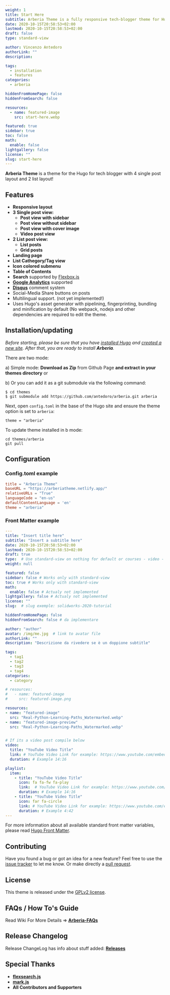```yaml
---
weight: 1
title: Start Here
subtitle: Arberia Theme is a fully responsive tech-blogger theme for Hugo with 4 single post and 2 list layout!! 
date: 2020-10-15T20:58:53+02:00
lastmod: 2020-10-15T20:58:53+02:00
draft: false
type: standard-view

author: Vincenzo Antedoro
authorLink: ""
description: 

tags:
  - installation
  - features
categories:
  - arberia

hiddenFromHomePage: false
hiddenFromSearch: false

resources:
  - name: featured-image
    src: start-here.webp

featured: true
sidebar: true
toc: false
math:
  enable: false
lightgallery: false
license: ""
slug: start-here
---
```


**Arberia Theme** is a theme for the Hugo for tech blogger with 4 single post layout and 2 list layout!

## Features

- **Responsive layout**
- **3 Single post view:**
  - **Post view with sidebar**
  - **Post view without sidebar**
  - **Post view with cover image**
  - **Video post view**
- **2 List post view:**
  - **List posts**
  - **Grid posts**
- **Landing page**
- **List Cathegory/Tag view**
- **Icon colored submenu**
- **Table of Contents**
- **Search** supported by [Flexbox.js](flexbox.js)
- **[Google Analytics](https://analytics.google.com/analytics)** supported
- **[Disqus](https://disqus.com)** comment system
- Social-Media Share buttons on posts
- Multilingual support. (not yet implemented!)
- Uses Hugo's asset generator with pipelining, fingerprinting, bundling and minification by default (No webpack, nodejs and other dependencies are required to edit the theme.

## Installation/updating

*Before starting, please be sure that you have
[installed Hugo](https://gohugo.io/getting-started/quick-start/#step-1-install-hugo) and
[created a new site](https://gohugo.io/getting-started/quick-start/#step-2-create-a-new-site). After that, you are ready to install **Arberia**.*

There are two mode:

a) Simple mode: **Download as Zip** from Github Page **and extract in your themes directory** or

b) Or you can add it as a git submodule via the following command: 

    $ cd themes
    $ git submodule add https://github.com/antedoro/arberia.git arberia
    

Next, open `config.toml` in the base of the Hugo site and ensure the theme option is set to `arberia`:

```
theme = "arberia"
```

To update theme installed in b mode:

    cd themes/arberia
    git pull

## Configuration

### Config.toml example

```toml
title = "Arberia Theme"
baseURL = "https://arberiatheme.netlify.app/"
relativeURLs = "True"
languageCode = "en-us"
defaultContentLanguage = 'en'
theme = "arberia"
```

### Front Matter example

```yaml
---
title: "Insert title here"
subtitle: "Insert a subtitle here"
date: 2020-10-15T20:58:53+02:00
lastmod: 2020-10-15T20:58:53+02:00
draft: true
type:  # Use standard-view on nothing for default or courses - video - landingpage null for list view
weight: null 

featured: false
sidebar: false # Works only with standard-view
toc: true # Works only with standard-view
math:
  enable: false # Actualy not implemented
lightgallery: false # Actualy not implemented
license: ""
slug:  # slug exemple: solidworks-2020-tutorial

hiddenFromHomePage: false
hiddenFromSearch: false # da implementare

author: "author"
avatar: /img/me.jpg  # link to avatar file
authorLink: ""
description: "Descrizione da rivedere se è un doppione subtitle"

tags:
  - tag1
  - tag2
  - tag3
  - tag4
categories:
  - category

# resources:
#   - name: featured-image
#     src: featured-image.png

resources:
- name: "featured-image"
  src: "Real-Python-Learning-Paths_Watermarked.webp"
- name: "featured-image-preview"
  src: "Real-Python-Learning-Paths_Watermarked.webp"


# If its a video post compile below
video:
  title: "YouTube Video Title"
  link: # YouTube Video Link for example: https://www.youtube.com/embed/taxItkTlY_0
  duration: # Example 14:16

playlist:
  item:
    - title: "YouTube Video Title"
      icon: fa fa-fw fa-play
      link:  # YouTube Video Link for example: https://www.youtube.com/embed/taxItkTlY_0
      duration: # Example 14:16
    - title: "YouTube Video Title"
      icon: far fa-circle
      link: # YouTube Video Link for example: https://www.youtube.com/embed/taxItkTlY_0
      duration: # Example 4:42
---
```

For more information about all available standard front matter variables, please read
[Hugo Front Matter](https://gohugo.io/content-management/front-matter).

## Contributing

Have you found a bug or got an idea for a new feature? Feel free to use the
[issue tracker](https://github.com/antedoro/arberia/issues) to let me know. Or make directly a
[pull request](https://github.com/antedoro/arberia//pulls).

## License

This theme is released under the [GPLv2 license](https://github.com/antedoro/arberia/blob/master/LICENSE).

## FAQs / How To's Guide

Read Wiki For More Details => **[Arberia-FAQs]()**

## Release Changelog

Release ChangeLog has info about stuff added: **[Releases](https://github.com/antedoro/arberia/releases)**

## Special Thanks

- [**flexsearch.js**](https://github.com/nextapps-de/flexsearch)
- [**mark.js**](https://github.com/julmot/mark.js)
- **All Contributors and Supporters**